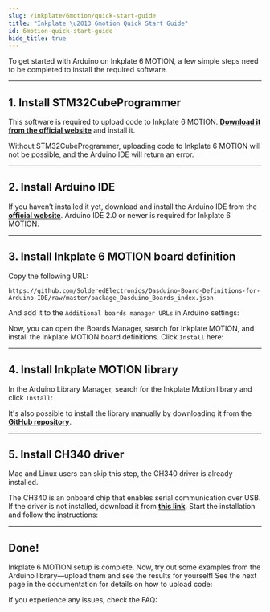 ```yaml
---
slug: /inkplate/6motion/quick-start-guide
title: "Inkplate \u2013 6motion Quick Start Guide"
id: 6motion-quick-start-guide
hide_title: true
---
```

<SectionTitle title="Quick start guide" backgroundImage="/img/arduino_bg.jpg" />

To get started with Arduino on Inkplate 6 MOTION, a few simple steps need to be completed to install the required software.

---

## 1. Install STM32CubeProgrammer

This software is required to upload code to Inkplate 6 MOTION. [**Download it from the official website**](https://www.st.com/en/development-tools/stm32cubeprog.html) and install it.

<WarningBox>Without STM32CubeProgrammer, uploading code to Inkplate 6 MOTION will not be possible, and the Arduino IDE will return an error.</WarningBox>

---

## 2. Install Arduino IDE

If you haven’t installed it yet, download and install the Arduino IDE from the **[official website](https://www.arduino.cc/en/software)**.
<WarningBox>Arduino IDE 2.0 or newer is required for Inkplate 6 MOTION.</WarningBox>

<CenteredImage src="/img/inkplate_6_motion/arduino_ide.png" alt="Install Arduino IDE" caption="Arduino IDE 2.0" width="600px" />

---

## 3. Install Inkplate 6 MOTION board definition

Copy the following URL:

```
https://github.com/SolderedElectronics/Dasduino-Board-Definitions-for-Arduino-IDE/raw/master/package_Dasduino_Boards_index.json
```

And add it to the `Additional boards manager URLs` in Arduino settings:

<CenteredImage src="/img/inkplate_6_motion/add_board_def.png" alt="Add Inkplate to Arduino boards Manager" caption="Adding the Inkplate boards link to Arduino IDE" width="600px" />

Now, you can open the Boards Manager, search for Inkplate MOTION, and install the Inkplate MOTION board definitions.
Click `Install` here:
<CenteredImage src="/img/inkplate_6_motion/motion_install_board.png" alt="Install Inkplate MOTION boards" caption="Adding Inkplate MOTION boards to Arduino IDE" width="400px" />

---

## 4. Install Inkplate MOTION library

In the Arduino Library Manager, search for the Inkplate Motion library and click `Install`:
<CenteredImage src="/img/inkplate_6_motion/motion_install_lib.png" alt="Install Inkplate MOTION library" caption="Installing Inkplate MOTION library" width="400px" />

<InfoBox>It's also possible to install the library manually by downloading it from the [**GitHub repository**](https://github.com/SolderedElectronics/Inkplate_Motion_Arduino_Library).</InfoBox>

---

## 5. Install CH340 driver

<InfoBox>Mac and Linux users can skip this step, the CH340 driver is already installed.</InfoBox>

The CH340 is an onboard chip that enables serial communication over USB. If the driver is not installed, download it from **[this link](https://soldered.com/productdata/2023/02/CH34x_Install_Windows_v3_4.zip)**. Start the installation and follow the instructions:
<CenteredImage src="/img/inkplate_6_motion/ch340.png" alt="Install CH340 Driver" caption="Installing the CH340 Driver on Windows" width="350px" />

---

## Done!

Inkplate 6 MOTION setup is complete. Now, try out some examples from the Arduino library—upload them and see the results for yourself! See the next page in the documentation for details on how to upload code:

<QuickLink 
  title="Uploading code"
  description="Detailed tutorial on how to upload code for Inkplate 6 MOTION"
  url="/inkplate/6motion/uploading-code" 
/>

If you experience any issues, check the FAQ:
<QuickLink 
  title="F.A.Q. and troubleshooting" 
  description="Solve the most common issues with using Inkplate 6 MOTION"
  url="/inkplate/6motion/faq-troubleshooting" 
/>

